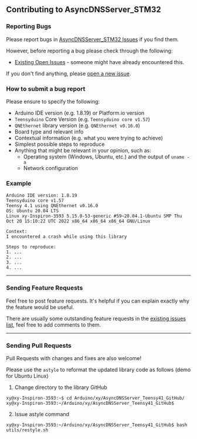 ## Contributing to AsyncDNSServer_STM32

### Reporting Bugs

Please report bugs in [AsyncDNSServer_STM32 Issues](https://github.com/khoih-prog/AsyncDNSServer_STM32/issues) if you find them.

However, before reporting a bug please check through the following:

* [Existing Open Issues](https://github.com/khoih-prog/AsyncDNSServer_STM32/issues) - someone might have already encountered this.

If you don't find anything, please [open a new issue](https://github.com/khoih-prog/AsyncDNSServer_STM32/issues/new).

### How to submit a bug report

Please ensure to specify the following:

* Arduino IDE version (e.g. 1.8.19) or Platform.io version
* `Teensyduino` Core Version (e.g. `Teensyduino core v1.57`)
* `QNEthernet` library version (e.g. `QNEthernet v0.16.0`)
* Board type and relevant info
* Contextual information (e.g. what you were trying to achieve)
* Simplest possible steps to reproduce
* Anything that might be relevant in your opinion, such as:
  * Operating system (Windows, Ubuntu, etc.) and the output of `uname -a`
  * Network configuration


### Example

```
Arduino IDE version: 1.8.19
Teensyduino core v1.57
Teensy 4.1 using QNEthernet v0.16.0
OS: Ubuntu 20.04 LTS
Linux xy-Inspiron-3593 5.15.0-53-generic #59~20.04.1-Ubuntu SMP Thu Oct 20 15:10:22 UTC 2022 x86_64 x86_64 x86_64 GNU/Linux

Context:
I encountered a crash while using this library

Steps to reproduce:
1. ...
2. ...
3. ...
4. ...
```

---

### Sending Feature Requests

Feel free to post feature requests. It's helpful if you can explain exactly why the feature would be useful.

There are usually some outstanding feature requests in the [existing issues list](https://github.com/khoih-prog/AsyncDNSServer_Teensy41/issues?q=is%3Aopen+is%3Aissue+label%3Aenhancement), feel free to add comments to them.

---

### Sending Pull Requests

Pull Requests with changes and fixes are also welcome!

Please use the `astyle` to reformat the updated library code as follows (demo for Ubuntu Linux)

1. Change directory to the library GitHub

```
xy@xy-Inspiron-3593:~$ cd Arduino/xy/AsyncDNSServer_Teensy41_GitHub/
xy@xy-Inspiron-3593:~/Arduino/xy/AsyncDNSServer_Teensy41_GitHub$
```

2. Issue astyle command

```
xy@xy-Inspiron-3593:~/Arduino/xy/AsyncDNSServer_Teensy41_GitHub$ bash utils/restyle.sh
```

